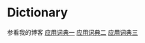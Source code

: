 # Dictionary
参看我的博客
[应用词典一](http://blog.csdn.net/molu_chase/article/details/53954557)
[应用词典二](http://blog.csdn.net/molu_chase/article/details/53967961)
[应用词典三](http://blog.csdn.net/molu_chase/article/details/54409744)

